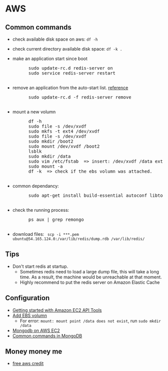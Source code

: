 AWS
============================

## Common commands
- check available disk space on aws: `df -h`
- check current directory available disk space: `df -k .`
- make an application start since boot
	<pre>
		sudo update-rc.d redis-server on
		sudo service redis-server restart
	</pre>
- remove an application from the auto-start list. [reference](http://positon.org/disable-a-service-with-update-rcd-under-debian-update-resistant)
	<pre>
		sudo update-rc.d -f redis-server remove
	</pre>
- mount a new volumn
	<pre>
		df -h
		sudo file -s /dev/xvdf
		sudo mkfs -t ext4 /dev/xvdf
		sudo file -s /dev/xvdf
		sudo mkdir /boot2
		sudo mount /dev/xvdf /boot2
		lsblk
		sudo mkdir /data
		sudo vim /etc/fstab  => insert: /dev/xvdf /data ext4 defaults,auto,noatime,noexec 0 0
		sudo mount -a
		df -k  => check if the ebs volumn was attached.
	</pre>
- common dependancy: 
	<pre>
		sudo apt-get install build-essential autoconf libtool pkg-config python-opengl python-imaging python-pyrex python-pyside.qtopengl idle-python2.7 qt4-dev-tools qt4-designer libqtgui4 libqtcore4 libqt4-xml libqt4-test libqt4-script libqt4-network libqt4-dbus python-qt4 python-qt4-gl libgle3 python-dev
	</pre>

- check the running process:
	<pre>
	    ps aux | grep remongo
	</pre>

- download files: `	scp -i ***.pem ubuntu@54.165.124.0:/var/lib/redis/dump.rdb /var/lib/redis/`

## Tips
- Don't start redis at startup. 
	- Sometimes redis need to load a large dump file, this will take a long time. As a result, the machine would be unreachable at that moment. 
	- Highly recommend to put the redis server on Amazon Elastic Cache

## Configuration
- [Getting started with Amazon EC2 API Tools](http://blog.kenyang.net/2014/05/getting-started-with-amazon-ec2-api.html)
- [Add EBS volumn](http://www.cnblogs.com/huang0925/p/3879542.html)
	- For error: `mount: mount point /data does not exist`, run `sudo mkdir /data`
- [Mongodb on AWS EC2](http://docs.mongodb.org/ecosystem/platforms/amazon-ec2/)
- [Common commands in MongoDB](http://sling2007.blog.163.com/blog/static/847327132012911113042620/)

## Money money me
- [free aws credit](http://mooc.guokr.com/post/611730/)